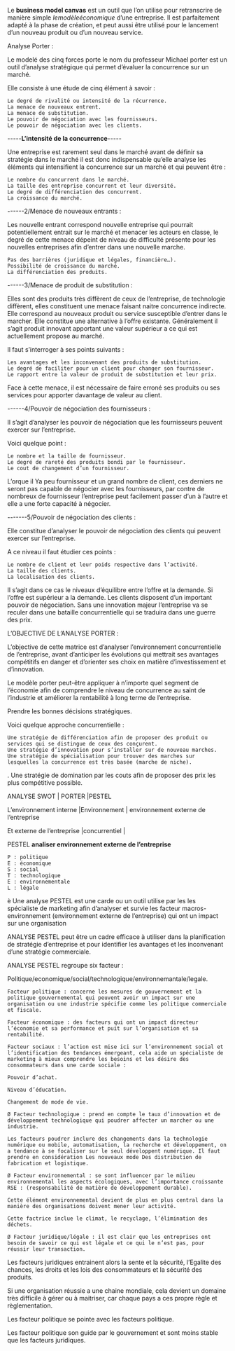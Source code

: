       
	  
Le **business model canvas** est un outil que l’on utilise pour retranscrire de manière simple $le modèle économique$ d’une entreprise. Il est parfaitement adapté à la phase de création, et peut aussi être utilisé pour le lancement d’un nouveau produit ou d’un nouveau service.

Analyse Porter : 

Le modelé des cinq forces porte le nom du professeur Michael porter est un outil d’analyse stratégique qui permet d’évaluer la concurrence sur un marché.

Elle consiste à une étude de cinq élément à savoir :

	Le degré de rivalité ou intensité de la récurrence.
	La menace de nouveaux entrent.
	La menace de substitution.
	Le pouvoir de négociation avec les fournisseurs.
	Le pouvoir de négociation avec les clients.
	
-----**L’intensité de la concurrence**-----

Une entreprise est rarement seul dans le marché avant de définir sa stratégie dans le marché il est donc indispensable qu’elle analyse les éléments qui intensifient la concurrence sur un marché et qui peuvent être :

	Le nombre du concurrent dans le marché.
	La taille des entreprise concurrent et leur diversité.
	Le degré de différenciation des concurrent.
	La croissance du marché.

------2/Menace de nouveaux entrants :

Les nouvelle entrant correspond nouvelle entreprise qui pourrait potentiellement entrait sur le marché et menacer les acteurs en classe, le degré de cette menace dépeint de niveau de difficulté présente pour les nouvelles entreprises afin d’entrer dans une nouvelle marche.

	Pas des barrières (juridique et légales, financière…).
	Possibilité de croissance du marché.
	La différenciation des produits.

------3/Menace de produit de substitution :

Elles sont des produits très diffèrent de ceux de l’entreprise, de technologie diffèrent, elles constituent une menace faisant naitre concurrence indirecte. Elle correspond au nouveaux produit ou service susceptible d’entrer dans le marcher. Elle constitue une alternative à l’offre existante.
Généralement il s’agit produit innovant apportant une valeur supérieur a ce qui est actuellement propose au marché.

Il faut s’interroger à ses points suivants :
 
 	Les avantages et les inconvenant des produits de substitution. 
 	Le degré de faciliter pour un client pour changer son fournisseur.
 	Le rapport entre la valeur de produit de substitution et leur prix.

Face à cette menace, il est nécessaire de faire erroné ses produits ou ses services pour apporter davantage de valeur au client.

------4/Pouvoir de négociation des fournisseurs :

Il s’agit d’analyser les pouvoir de négociation que les fournisseurs peuvent exercer sur l’entreprise.

Voici quelque point :

	Le nombre et la taille de fournisseur.
	Le degré de rareté des produits bondi par le fournisseur.
	Le cout de changement d’un fournisseur.

L’orque il Ya peu fournisseur et un grand nombre de client, ces derniers ne seront pas capable de négocier avec les fournisseurs, par contre de nombreux de fournisseur l’entreprise peut facilement passer d’un à l’autre et elle a une forte capacité à négocier.

-------5/Pouvoir de négociation des clients :

Elle constitue d’analyser le pouvoir de négociation des clients qui peuvent exercer sur l’entreprise.

A ce niveau il faut étudier ces points :

	Le nombre de client et leur poids respective dans l’activité.
	La taille des clients.
	La localisation des clients.

Il s’agit dans ce cas le niveaux d’équilibre entre l’offre et la demande. Si l’offre est supérieur a la demande. Les clients disposent d’un important pouvoir de négociation. Sans une innovation majeur l’entreprise va se reculer dans une bataille concurrentielle qui se traduira dans une guerre des prix.

L’OBJECTIVE DE L’ANALYSE PORTER :

L’objective de cette matrice est d’analyser l’environnement concurrentielle de l’entreprise, avant d’anticiper les évolutions qui mettrait ses avantages compétitifs en danger et d’orienter ses choix en matière d’investissement et d’innovation.

Le modèle porter peut-être appliquer à n’importe quel segment de l’économie afin de comprendre le niveau de concurrence au saint de l’industrie et améliorer la rentabilité à long terme de l’entreprise.

Prendre les bonnes décisions stratégiques.

Voici quelque approche concurrentielle :

	Une stratégie de différenciation afin de proposer des produit ou services qui se distingue de ceux des conçurent.
	Une stratégie d’innovation pour s’installer sur de nouveau marches.
	Une stratégie de spécialisation pour trouver des marches sur lesquelles la concurrence est très basée (marche de niche).

. Une stratégie de domination par les couts afin de proposer des prix les plus compétitive possible.

ANALYSE SWOT 				| PORTER 			|PESTEL

L’environnement interne	   |Environnement | environnement externe de l’entreprise

Et externe de l’entreprise	|concurrentiel    |

PESTEL    **analiser environnement externe de l’entreprise**

	P : politique
	E : économique
	S : social
	T : technologique
	E : environnementale 
	L : légale

è Une analyse PESTEL est une carde ou un outil utilise par les les spécialiste de marketing afin d’analyser et survie les facteur macros-environnement (environnement externe de l’entreprise) qui ont un impact sur une organisation

ANALYSE PESTEL peut être un cadre efficace à utiliser dans la planification de stratégie d’entreprise et pour identifier les avantages et les inconvenant d’une stratégie commerciale.

ANALYSE PESTEL regroupe six facteur :

Politique/economique/social/technologique/environnemantale/legale.

	Facteur politique : concerne les mesures de gouvernement et la politique gouvernemental qui peuvent avoir un impact sur une organisation ou une industrie spécifie comme les politique commerciale et fiscale.

	Facteur économique : des facteurs qui ont un impact directeur l’économie et sa performance et puit sur l’organisation et sa rentabilité.

	Facteur sociaux : l’action est mise ici sur l’environnement social et l’identification des tendances émergeant, cela aide un spécialiste de marketing à mieux comprendre les besoins et les désire des consommateurs dans une carde sociale :

	Pouvoir d’achat.

	Niveau d’éducation.

	Changement de mode de vie.

	Ø Facteur technologique : prend en compte le taux d’innovation et de développement technologique qui poudrer affecter un marcher ou une industrie.

	Les facteurs poudrer inclure des changements dans la technologie numérique ou mobile, automatisation, la recherche et développement, on a tendance à se focaliser sur le seul développent numérique. Il faut prendre en considération Les nouveaux mode Des distribution de fabrication et logistique.

	Ø Facteur environnemental : se sont influencer par le milieu environnemental les aspects écologiques, avec l’importance croissante RSE : (responsabilité de matière de développement durable).

	Cette élément environnemental devient de plus en plus central dans la manière des organisations doivent mener leur activité.

	Cette factrice inclue le climat, le recyclage, l’élimination des déchets.

	Ø Facteur juridique/légale : il est clair que les entreprises ont besoin de savoir ce qui est légale et ce qui le n’est pas, pour réussir leur transaction.

Les facteurs juridiques entrainent alors la sente et la sécurité, l’Egalite des chances, les droits et les lois des consommateurs et la sécurité des produits.

Si une organisation réussie a une chaine mondiale, cela devient un domaine très difficile à gérer ou à maitriser, car chaque pays a ces propre règle et règlementation.

Les facteur politique se pointe avec les facteurs politique.

Les facteur politique son guide par le gouvernement et sont moins stable que les facteurs juridiques.

